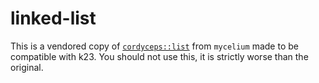 # linked-list

This is a vendored copy of [`cordyceps::list`](https://github.com/hawkw/mycelium/tree/main/cordyceps) from `mycelium` made to be compatible with k23.
You should not use this, it is strictly worse than the original.